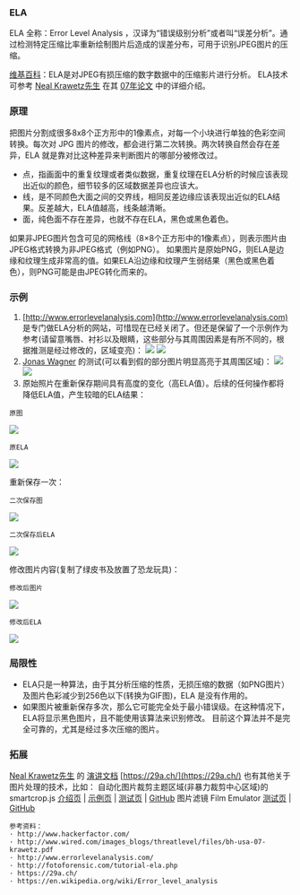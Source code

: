 ### ELA
ELA 全称：Error Level Analysis ，汉译为“错误级别分析”或者叫“误差分析”。通过检测特定压缩比率重新绘制图片后造成的误差分布，可用于识别JPEG图片的压缩。

[维基百科](https://en.wikipedia.org/wiki/Error_level_analysis)：ELA是对JPEG有损压缩的数字数据中的压缩影片进行分析。
ELA技术可参考 [Neal Krawetz先生](http://www.hackerfactor.com/) 在其 [07年论文](https://www.wired.com/images_blogs/threatlevel/files/bh-usa-07-krawetz.pdf) 中的详细介绍。

### 原理

把图片分割成很多8x8个正方形中的1像素点，对每一个小块进行单独的色彩空间转换。每次对 JPG 图片的修改，都会进行第二次转换。两次转换自然会存在差异，ELA 就是靠对比这种差异来判断图片的哪部分被修改过。

* 点，指画面中的重复纹理或者类似数据，重复纹理在ELA分析的时候应该表现出近似的颜色，细节较多的区域数据差异也应该大。
* 线，是不同颜色大面之间的交界线，相同反差边缘应该表现出近似的ELA结果。反差越大，ELA值越高，线条越清晰。
* 面，纯色面不存在差异，也就不存在ELA，黑色或黑色着色。

如果非JPEG图片包含可见的网格线（8×8个正方形中的1像素点），则表示图片由JPEG格式转换为非JPEG格式（例如PNG）。
如果图片是原始PNG，则ELA是边缘和纹理生成非常高的值。如果ELA沿边缘和纹理产生弱结果（黑色或黑色着色），则PNG可能是由JPEG转化而来的。

### 示例
1. [http://www.errorlevelanalysis.com](http://www.errorlevelanalysis.com) 是专门做ELA分析的网站，可惜现在已经关闭了。但还是保留了一个示例作为参考(请留意嘴唇、衬衫以及眼睛，这些部分与其周围因素是有所不同的，根据推测是经过修改的，区域变亮)：
![](http://www.errorlevelanalysis.com/576ff2a.jpg)
![](http://www.errorlevelanalysis.com/576ff2a_enhanced.jpg)
2. [Jonas Wagner](https://29a.ch) 的测试(可以看到假的部分图片明显高亮于其周围区域)：
![](https://29a.ch/sandbox/2012/imageerrorlevelanalysis/fake_screenshot.jpg)
![](https://29a.ch/sandbox/2012/imageerrorlevelanalysis/original_screenshot.jpg)
3. 原始照片在重新保存期间具有高度的变化（高ELA值）。后续的任何操作都将降低ELA值，产生较暗的ELA结果：
```
原图
```
![](http://fotoforensic.com/img/books-orig.jpg)

```
原ELA
```
![](http://fotoforensic.com/img/books-orig-ela.png)

重新保存一次：
```
二次保存图
```
![](http://fotoforensic.com/img/books-resave.jpg)

```
二次保存后ELA
```
![](http://fotoforensic.com/img/books-resave-ela.png)

修改图片内容(复制了绿皮书及放置了恐龙玩具)：
```
修改后图片
```
![](http://fotoforensic.com/img/books-edited.jpg)

```
修改后ELA
```
![](http://fotoforensic.com/img/books-edited-ela.png)

### 局限性
* ELA只是一种算法，由于其分析压缩的性质，无损压缩的数据（如PNG图片）及图片色彩减少到256色以下(转换为GIF图)，ELA 是没有作用的。
* 如果图片被重新保存多次，那么它可能完全处于最小错误级。在这种情况下，ELA将显示黑色图片，且不能使用该算法来识别修改。
目前这个算法并不是完全可靠的，尤其是经过多次压缩的图片。

### 拓展

 [Neal Krawetz先生](http://www.hackerfactor.com/) 的 [演讲文档](https://www.wired.com/images_blogs/threatlevel/files/bh-usa-07-krawetz.pdf) 
[https://29a.ch/](https://29a.ch/) 也有其他关于图片处理的技术，比如：
自动化图片裁剪主题区域(非暴力裁剪中心区域)的 smartcrop.js [介绍页](https://29a.ch/2014/04/03/smartcrop-content-aware-image-cropping) | [示例页](https://29a.ch/sandbox/2014/smartcrop/examples/testsuite.html) | [测试页]() | [GitHub](https://github.com/jwagner/smartcrop.js/)
图片滤镜 Film Emulator
[测试页](https://29a.ch/film-emulator/) | [GitHub](https://github.com/jwagner/analog-film-emulator)

```
参考资料：
· http://www.hackerfactor.com/
· http://www.wired.com/images_blogs/threatlevel/files/bh-usa-07-krawetz.pdf
· http://www.errorlevelanalysis.com/
· http://fotoforensic.com/tutorial-ela.php
· https://29a.ch/
· https://en.wikipedia.org/wiki/Error_level_analysis
```
